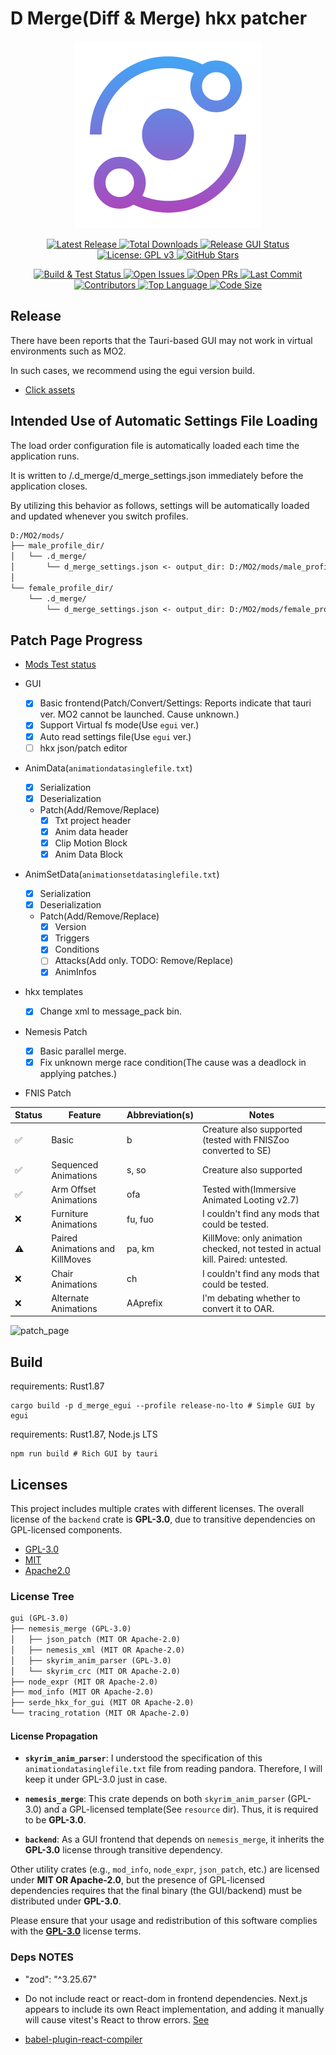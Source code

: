 # D Merge(Diff & Merge) hkx patcher

<div align="center">
  <a href="https://github.com/SARDONYX-sard/d-merge/releases">
    <img src="./gui/backend/tauri/icons/icon.svg" alt="D Merge"/>
  </a>

  <!-- Release Badges -->
  <p>
    <a href="https://github.com/SARDONYX-sard/d-merge/releases/latest">
      <img src="https://img.shields.io/github/v/release/SARDONYX-sard/d-merge?style=flat-square" alt="Latest Release">
    </a>
    <a href="https://github.com/SARDONYX-sard/d-merge/releases">
      <img src="https://img.shields.io/github/downloads/SARDONYX-sard/d-merge/total?style=flat-square" alt="Total Downloads">
    </a>
    <a href="https://github.com/SARDONYX-sard/d-merge/actions/workflows/release-gui.yaml">
      <img src="https://github.com/SARDONYX-sard/d-merge/actions/workflows/release-gui.yaml/badge.svg?style=flat-square" alt="Release GUI Status">
    </a>
    <a href="https://opensource.org/licenses/GPL-3.0">
      <img src="https://img.shields.io/badge/License-GPLv3-blue.svg?style=flat-square" alt="License: GPL v3">
    </a>
    <a href="https://github.com/SARDONYX-sard/d-merge/stargazers">
      <img src="https://img.shields.io/github/stars/SARDONYX-sard/d-merge?style=social" alt="GitHub Stars">
    </a>
  </p>

  <!-- Development Badges -->
  <p>
    <a href="https://github.com/SARDONYX-sard/d-merge/actions/workflows/build-and-test.yaml">
      <img src="https://github.com/SARDONYX-sard/d-merge/actions/workflows/build-and-test.yaml/badge.svg?style=flat-square" alt="Build & Test Status">
    </a>
    <a href="https://github.com/SARDONYX-sard/d-merge/issues">
      <img src="https://img.shields.io/github/issues/SARDONYX-sard/d-merge?style=flat-square" alt="Open Issues">
    </a>
    <a href="https://github.com/SARDONYX-sard/d-merge/pulls">
      <img src="https://img.shields.io/github/issues-pr/SARDONYX-sard/d-merge?style=flat-square" alt="Open PRs">
    </a>
    <a href="https://github.com/SARDONYX-sard/d-merge/commits/main">
      <img src="https://img.shields.io/github/last-commit/SARDONYX-sard/d-merge?style=flat-square" alt="Last Commit">
    </a>
    <a href="https://github.com/SARDONYX-sard/d-merge/graphs/contributors">
      <img src="https://img.shields.io/github/contributors/SARDONYX-sard/d-merge?style=flat-square" alt="Contributors">
    </a>
    <a href="https://github.com/SARDONYX-sard/d-merge">
      <img src="https://img.shields.io/github/languages/top/SARDONYX-sard/d-merge?style=flat-square" alt="Top Language">
    </a>
    <a href="https://github.com/SARDONYX-sard/d-merge">
      <img src="https://img.shields.io/github/languages/code-size/SARDONYX-sard/d-merge?style=flat-square" alt="Code Size">
    </a>
  </p>
</div>

## Release

There have been reports that the Tauri-based GUI may not work in virtual environments such as MO2.

In such cases, we recommend using the egui version build.

- [Click assets](https://github.com/SARDONYX-sard/d-merge/releases)

## Intended Use of Automatic Settings File Loading

The load order configuration file is automatically loaded each time the application runs.

It is written to <skyrim data dir>/.d_merge/d_merge_settings.json immediately before the application closes.

By utilizing this behavior as follows, settings will be automatically loaded and updated whenever you switch profiles.

```txt
D:/MO2/mods/
├── male_profile_dir/
│   └── .d_merge/
│       └── d_merge_settings.json <- output_dir: D:/MO2/mods/male_profile_dir
│
└── female_profile_dir/
    └── .d_merge/
        └── d_merge_settings.json <- output_dir: D:/MO2/mods/female_profile_dir
```

## Patch Page Progress

- [Mods Test status](./docs/test_status.md)

- GUI
  - [x] Basic frontend(Patch/Convert/Settings: Reports indicate that tauri ver. MO2 cannot be launched. Cause unknown.)
  - [x] Support Virtual fs mode(Use `egui` ver.)
  - [x] Auto read settings file(Use `egui` ver.)
  - [ ] hkx json/patch editor

- AnimData(`animationdatasinglefile.txt`)
  - [x] Serialization
  - [x] Deserialization
  - Patch(Add/Remove/Replace)
    - [x] Txt project header
    - [x] Anim data header
    - [x] Clip Motion Block
    - [x] Anim Data Block

- AnimSetData(`animationsetdatasinglefile.txt`)
  - [x] Serialization
  - [x] Deserialization
  - Patch(Add/Remove/Replace)
    - [x] Version
    - [x] Triggers
    - [x] Conditions
    - [ ] Attacks(Add only. TODO: Remove/Replace)
    - [x] AnimInfos

- hkx templates
  - [x] Change xml to message_pack bin.

- Nemesis Patch
  - [x] Basic parallel merge.
  - [x] Fix unknown merge race condition(The cause was a deadlock in applying patches.)

- FNIS Patch

| Status | Feature                         | Abbreviation(s) | Notes                                                                          |
| ------ | ------------------------------- | --------------- | ------------------------------------------------------------------------------ |
| ✅     | Basic                           | b               | Creature also supported (tested with FNISZoo converted to SE)                  |
| ✅     | Sequenced Animations            | s, so           | Creature also supported                                                        |
| ✅     | Arm Offset Animations           | ofa             | Tested with(Immersive Animated Looting v2.7)                                   |
| ❌     | Furniture Animations            | fu, fuo         | I couldn't find any mods that could be tested.                                 |
| ⚠️     | Paired Animations and KillMoves | pa, km          | KillMove: only animation checked, not tested in actual kill. Paired: untested. |
| ❌     | Chair Animations                | ch              | I couldn't find any mods that could be tested.                                 |
| ❌     | Alternate Animations            | AAprefix        | I'm debating whether to convert it to OAR.                                     |

![patch_page](https://github.com/user-attachments/assets/a601c347-10f1-459e-bb70-ecbee5f82590)

## Build

requirements: Rust1.87

```shell
cargo build -p d_merge_egui --profile release-no-lto # Simple GUI by egui
```

requirements: Rust1.87, Node.js LTS

```shell
npm run build # Rich GUI by tauri
```

## Licenses

This project includes multiple crates with different licenses. The overall license of the `backend` crate is **GPL-3.0**, due to transitive dependencies on GPL-licensed components.

- [GPL-3.0](./LICENSE)
- [MIT](./LICENSES/LICENSE-MIT)
- [Apache2.0](./LICENSES/LICENSE-APACHE)

### License Tree

```txt
gui (GPL-3.0)
├── nemesis_merge (GPL-3.0)
│   ├── json_patch (MIT OR Apache-2.0)
│   ├── nemesis_xml (MIT OR Apache-2.0)
│   ├── skyrim_anim_parser (GPL-3.0)
│   └── skyrim_crc (MIT OR Apache-2.0)
├── node_expr (MIT OR Apache-2.0)
├── mod_info (MIT OR Apache-2.0)
├── serde_hkx_for_gui (MIT OR Apache-2.0)
└── tracing_rotation (MIT OR Apache-2.0)
```

#### License Propagation

- **`skyrim_anim_parser`**:
  I understood the specification of this `animationdatasinglefile.txt` file from reading pandora. Therefore, I will keep it under GPL-3.0 just in case.

- **`nemesis_merge`**:
  This crate depends on both `skyrim_anim_parser` (GPL-3.0) and a GPL-licensed template(See `resource` dir). Thus, it is required to be **GPL-3.0**.

- **`backend`**:
  As a GUI frontend that depends on `nemesis_merge`, it inherits the **GPL-3.0** license through transitive dependency.

Other utility crates (e.g., `mod_info`, `node_expr`, `json_patch`, etc.) are licensed under **MIT OR Apache-2.0**, but the presence of GPL-licensed dependencies requires that the final binary (the GUI/backend) must be distributed under **GPL-3.0**.

Please ensure that your usage and redistribution of this software complies with the [**GPL-3.0**](./LICENSE) license terms.

### Deps NOTES

- "zod": "^3.25.67"

- Do not include react or react-dom in frontend dependencies. Next.js appears to include its own React implementation, and adding it manually will cause vitest's React to throw errors. [See](https://t.co/1Oi722pfbb)

- [babel-plugin-react-compiler](https://www.npmjs.com/package/babel-plugin-react-compiler?activeTab=versions)
